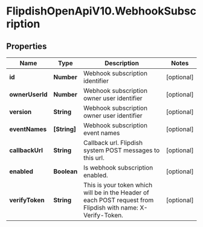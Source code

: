 # FlipdishOpenApiV10.WebhookSubscription

## Properties
Name | Type | Description | Notes
------------ | ------------- | ------------- | -------------
**id** | **Number** | Webhook subscription identifier | [optional] 
**ownerUserId** | **Number** | Webhook subscription owner user identifier | [optional] 
**version** | **String** | Webhook subscription owner user identifier | [optional] 
**eventNames** | **[String]** | Webhook subscription event names | [optional] 
**callbackUrl** | **String** | Callback url. Flipdish system POST messages to this url. | [optional] 
**enabled** | **Boolean** | Is webhook subscription enabled. | [optional] 
**verifyToken** | **String** | This is your token which will be in the Header of each POST request from Flipdish with name: X-Verify-Token. | [optional] 


